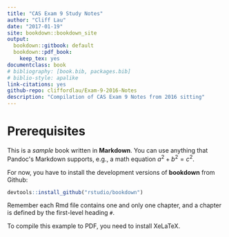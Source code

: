 ```yaml
--- 
title: "CAS Exam 9 Study Notes"
author: "Cliff Lau"
date: "2017-01-19"
site: bookdown::bookdown_site
output:
  bookdown::gitbook: default
  bookdown::pdf_book:
    keep_tex: yes
documentclass: book
# bibliography: [book.bib, packages.bib]
# biblio-style: apalike
link-citations: yes
github-repo: cliffordlau/Exam-9-2016-Notes
description: "Compilation of CAS Exam 9 Notes from 2016 sitting"
---
```


# Prerequisites

This is a _sample_ book written in **Markdown**. You can use anything that Pandoc's Markdown supports, e.g., a math equation $a^2 + b^2 = c^2$.

For now, you have to install the development versions of **bookdown** from Github:


```r
devtools::install_github("rstudio/bookdown")
```

Remember each Rmd file contains one and only one chapter, and a chapter is defined by the first-level heading `#`.

To compile this example to PDF, you need to install XeLaTeX.


